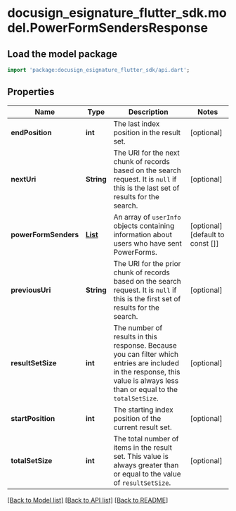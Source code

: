 # docusign_esignature_flutter_sdk.model.PowerFormSendersResponse

## Load the model package
```dart
import 'package:docusign_esignature_flutter_sdk/api.dart';
```

## Properties
Name | Type | Description | Notes
------------ | ------------- | ------------- | -------------
**endPosition** | **int** | The last index position in the result set.  | [optional] 
**nextUri** | **String** | The URI for the next chunk of records based on the search request. It is `null` if this is the last set of results for the search.  | [optional] 
**powerFormSenders** | [**List<UserInfo>**](UserInfo.md) | An array of `userInfo` objects containing information about users who have sent PowerForms. | [optional] [default to const []]
**previousUri** | **String** | The URI for the prior chunk of records based on the search request. It is `null` if this is the first set of results for the search.  | [optional] 
**resultSetSize** | **int** | The number of results in this response. Because you can filter which entries are included in the response, this value is always less than or equal to the `totalSetSize`. | [optional] 
**startPosition** | **int** | The starting index position of the current result set. | [optional] 
**totalSetSize** | **int** | The total number of items in the result set. This value is always greater than or equal to the value of `resultSetSize`. | [optional] 

[[Back to Model list]](../README.md#documentation-for-models) [[Back to API list]](../README.md#documentation-for-api-endpoints) [[Back to README]](../README.md)


